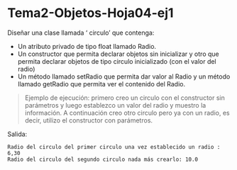 # Tema2-Objetos-Hoja04-ej1

Diseñar una clase llamada ‘ circulo’ que contenga:
+ Un atributo privado de tipo float llamado Radio.
+ Un constructor que permita declarar objetos sin inicializar y otro que permita declarar objetos de tipo circulo inicializado (con el valor del radio)
+ Un método llamado setRadio que permita dar valor al Radio y un método llamado getRadio que permita ver el contenido del Radio.
> Ejemplo de ejecución: primero creo un circulo con el constructor sin parámetros y luego establezco un valor del radio y muestro la información. A continuación creo otro circulo pero ya con un radio, es decir, utilizo el constructor con parámetros.


Salida:
```
Radio del circulo del primer circulo una vez establecido un radio : 6,30
Radio del circulo del segundo circulo nada más crearlo: 10.0
```
